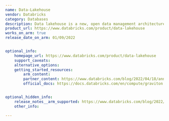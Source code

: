 ```yaml
---
name: Data-Lakehouse
vendor: Databricks
category: Databases
description: Data lakehouse is a new, open data management architecture that combines the flexibility, cost-efficiency, and scale of data lakes with the data management and ACID transactions of data warehouses, enabling business intelligence (BI) and machine learning (ML) on all data.
product_url: https://www.databricks.com/product/data-lakehouse
works_on_arm: true
release_date_on_arm: 01/09/2022


optional_info:
    homepage_url: https://www.databricks.com/product/data-lakehouse
    support_caveats:
    alternative_options:
    getting_started_resources:
        arm_content: 
        partner_content: https://www.databricks.com/blog/2022/04/18/announcing-databricks-support-for-aws-graviton2-with-up-to-3x-better-price-performance.html
        official_docs: https://docs.databricks.com/en/compute/graviton.html


optional_hidden_info:
    release_notes__arm_supported: https://www.databricks.com/blog/2022/04/18/announcing-databricks-support-for-aws-graviton2-with-up-to-3x-better-price-performance.html
    other_info: 

---
```

